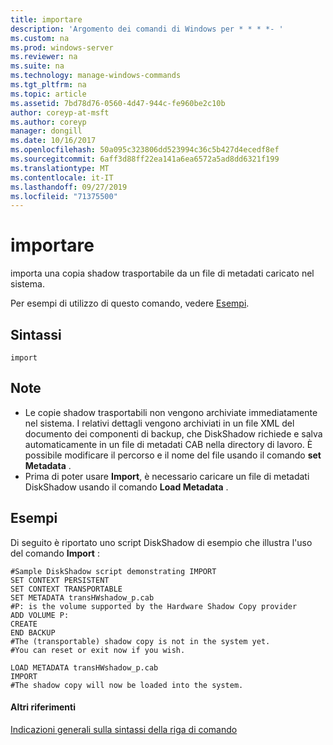 ```yaml
---
title: importare
description: 'Argomento dei comandi di Windows per * * * *- '
ms.custom: na
ms.prod: windows-server
ms.reviewer: na
ms.suite: na
ms.technology: manage-windows-commands
ms.tgt_pltfrm: na
ms.topic: article
ms.assetid: 7bd78d76-0560-4d47-944c-fe960be2c10b
author: coreyp-at-msft
ms.author: coreyp
manager: dongill
ms.date: 10/16/2017
ms.openlocfilehash: 50a095c323806dd523994c36c5b427d4ecedf8ef
ms.sourcegitcommit: 6aff3d88ff22ea141a6ea6572a5ad8dd6321f199
ms.translationtype: MT
ms.contentlocale: it-IT
ms.lasthandoff: 09/27/2019
ms.locfileid: "71375500"
---
```

# <a name="import"></a>importare



importa una copia shadow trasportabile da un file di metadati caricato nel sistema.

Per esempi di utilizzo di questo comando, vedere [Esempi](#BKMK_examples).

## <a name="syntax"></a>Sintassi

```
import
```

## <a name="remarks"></a>Note

-   Le copie shadow trasportabili non vengono archiviate immediatamente nel sistema. I relativi dettagli vengono archiviati in un file XML del documento dei componenti di backup, che DiskShadow richiede e salva automaticamente in un file di metadati CAB nella directory di lavoro. È possibile modificare il percorso e il nome del file usando il comando **set Metadata** .
-   Prima di poter usare **Import**, è necessario caricare un file di metadati DiskShadow usando il comando **Load Metadata** .

## <a name="BKMK_examples"></a>Esempi

Di seguito è riportato uno script DiskShadow di esempio che illustra l'uso del comando **Import** :
```
#Sample DiskShadow script demonstrating IMPORT
SET CONTEXT PERSISTENT
SET CONTEXT TRANSPORTABLE
SET METADATA transHWshadow_p.cab
#P: is the volume supported by the Hardware Shadow Copy provider
ADD VOLUME P:
CREATE
END BACKUP
#The (transportable) shadow copy is not in the system yet.
#You can reset or exit now if you wish.

LOAD METADATA transHWshadow_p.cab
IMPORT
#The shadow copy will now be loaded into the system.
```

#### <a name="additional-references"></a>Altri riferimenti

[Indicazioni generali sulla sintassi della riga di comando](command-line-syntax-key.md)